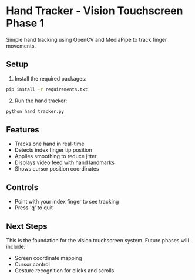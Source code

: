 # Hand Tracker - Vision Touchscreen Phase 1

Simple hand tracking using OpenCV and MediaPipe to track finger movements.

## Setup

1. Install the required packages:
```bash
pip install -r requirements.txt
```

2. Run the hand tracker:
```bash
python hand_tracker.py
```

## Features

- Tracks one hand in real-time
- Detects index finger tip position
- Applies smoothing to reduce jitter
- Displays video feed with hand landmarks
- Shows cursor position coordinates

## Controls

- Point with your index finger to see tracking
- Press 'q' to quit

## Next Steps

This is the foundation for the vision touchscreen system. Future phases will include:
- Screen coordinate mapping
- Cursor control
- Gesture recognition for clicks and scrolls
